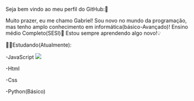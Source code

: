 Seja bem vindo ao meu perfil do GitHub:🥰

Muito prazer, eu me chamo Gabriel!
Sou novo no mundo da programação, 
mas tenho amplo conhecimento em informática(básico-Avançado)!
Ensino médio Completo(SESI)🏫
Estou sempre aprendendo algo novo!💡

🧑‍💻Estudando(Atualmente):

-JavaScript <img src="https://cdn.jsdelivr.net/gh/devicons/devicon/icons/javascript/javascript-original.svg" />

-Html 
            <link rel="stylesheet" href="https://cdn.jsdelivr.net/gh/devicons/devicon@v2.15.1/devicon.min.css">
          

-Css

-Python(Básico)

